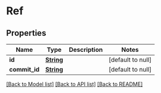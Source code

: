 # Ref
## Properties

Name | Type | Description | Notes
------------ | ------------- | ------------- | -------------
**id** | [**String**](string.md) |  | [default to null]
**commit\_id** | [**String**](string.md) |  | [default to null]

[[Back to Model list]](../README.md#documentation-for-models) [[Back to API list]](../README.md#documentation-for-api-endpoints) [[Back to README]](../README.md)

